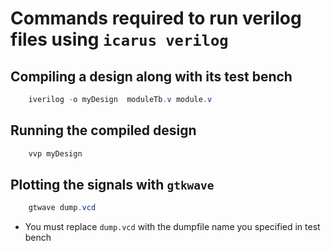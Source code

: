# Commands required to run verilog files using `icarus verilog`

## Compiling a design along with its test bench

```powershell
    iverilog -o myDesign  moduleTb.v module.v
```

## Running the compiled design

```powershell
    vvp myDesign
```

## Plotting the signals with `gtkwave`

```powershell
    gtwave dump.vcd
```

- You must replace `dump.vcd` with the dumpfile name you specified in test bench
